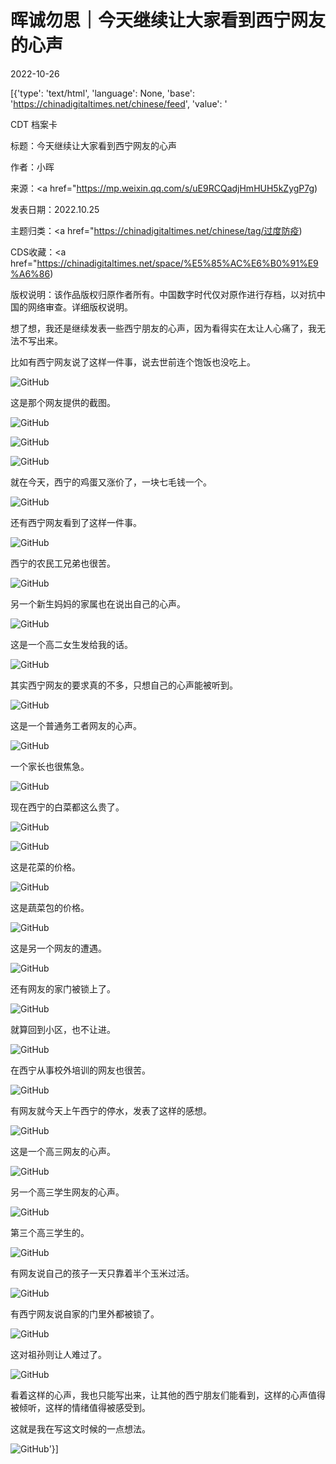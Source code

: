 # 晖诚勿思｜今天继续让大家看到西宁网友的心声

2022-10-26

[{'type': 'text/html', 'language': None, 'base': 'https://chinadigitaltimes.net/chinese/feed', 'value': '

CDT 档案卡

标题：今天继续让大家看到西宁网友的心声

作者：小晖

来源：<a href="https://mp.weixin.qq.com/s/uE9RCQadjHmHUH5kZygP7g)

发表日期：2022.10.25

主题归类：<a href="https://chinadigitaltimes.net/chinese/tag/过度防疫)

CDS收藏：<a href="https://chinadigitaltimes.net/space/%E5%85%AC%E6%B0%91%E9%A6%86)

版权说明：该作品版权归原作者所有。中国数字时代仅对原作进行存档，以对抗中国的网络审查。详细版权说明。





想了想，我还是继续发表一些西宁朋友的心声，因为看得实在太让人心痛了，我无法不写出来。

比如有西宁网友说了这样一件事，说去世前连个饱饭也没吃上。

![GitHub](https://keep.cdt.media/assets/images/8/2/827966cc/e9506c10.png)

这是那个网友提供的截图。

![GitHub](https://keep.cdt.media/assets/images/8/2/827966cc/c2d0595d.png)

![GitHub](https://keep.cdt.media/assets/images/8/2/827966cc/569e46e3.png)

![GitHub](https://keep.cdt.media/assets/images/8/2/827966cc/27617e70.png)

就在今天，西宁的鸡蛋又涨价了，一块七毛钱一个。

![GitHub](https://keep.cdt.media/assets/images/8/2/827966cc/96c115f6.png)

还有西宁网友看到了这样一件事。

![GitHub](https://keep.cdt.media/assets/images/8/2/827966cc/3a422a23.png)

西宁的农民工兄弟也很苦。

![GitHub](https://keep.cdt.media/assets/images/8/2/827966cc/fa34e70a.png)

另一个新生妈妈的家属也在说出自己的心声。

![GitHub](https://keep.cdt.media/assets/images/8/2/827966cc/7f10e950.png)

这是一个高二女生发给我的话。

![GitHub](https://keep.cdt.media/assets/images/8/2/827966cc/bd76000e.png)

其实西宁网友的要求真的不多，只想自己的心声能被听到。

![GitHub](https://keep.cdt.media/assets/images/8/2/827966cc/225e02d0.png)

这是一个普通务工者网友的心声。

![GitHub](https://keep.cdt.media/assets/images/8/2/827966cc/9515d24f.png)

一个家长也很焦急。

![GitHub](https://keep.cdt.media/assets/images/8/2/827966cc/cd00e6ab.png)

现在西宁的白菜都这么贵了。

![GitHub](https://keep.cdt.media/assets/images/8/2/827966cc/3dccbb4c.png)

![GitHub](https://keep.cdt.media/assets/images/8/2/827966cc/980c9e3c.png)

这是花菜的价格。

![GitHub](https://keep.cdt.media/assets/images/8/2/827966cc/b619f16f.png)

这是蔬菜包的价格。

![GitHub](https://keep.cdt.media/assets/images/8/2/827966cc/bd12df44.png)

这是另一个网友的遭遇。

![GitHub](https://keep.cdt.media/assets/images/8/2/827966cc/fa5fe773.png)

还有网友的家门被锁上了。

![GitHub](https://keep.cdt.media/assets/images/8/2/827966cc/51f051c4.png)

就算回到小区，也不让进。

![GitHub](https://keep.cdt.media/assets/images/8/2/827966cc/6e477029.png)

在西宁从事校外培训的网友也很苦。

![GitHub](https://keep.cdt.media/assets/images/8/2/827966cc/58236d53.png)

有网友就今天上午西宁的停水，发表了这样的感想。

![GitHub](https://keep.cdt.media/assets/images/8/2/827966cc/1a63e17f.png)

这是一个高三网友的心声。

![GitHub](https://keep.cdt.media/assets/images/8/2/827966cc/c7200f83.png)

另一个高三学生网友的心声。

![GitHub](https://keep.cdt.media/assets/images/8/2/827966cc/8cb89ef6.png)

第三个高三学生的。

![GitHub](https://keep.cdt.media/assets/images/8/2/827966cc/07902ff0.png)

有网友说自己的孩子一天只靠着半个玉米过活。

![GitHub](https://keep.cdt.media/assets/images/8/2/827966cc/51734585.png)

有西宁网友说自家的门里外都被锁了。

![GitHub](https://keep.cdt.media/assets/images/8/2/827966cc/35cea235.png)

这对祖孙则让人难过了。

![GitHub](https://keep.cdt.media/assets/images/8/2/827966cc/ecf55a0b.png)

看着这样的心声，我也只能写出来，让其他的西宁朋友们能看到，这样的心声值得被倾听，这样的情绪值得被感受到。

这就是我在写这文时候的一点想法。

![GitHub](https://keep.cdt.media/assets/images/8/2/827966cc/04e2e85f.png)'}]